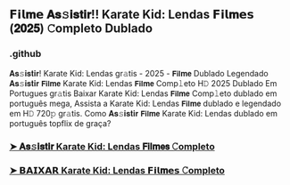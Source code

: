 ## 𝗙𝗶𝗹𝐦𝗲 𝐀𝐬𝚜𝐢𝐬𝐭𝐢𝐫!! Karate Kid: Lendas 𝗙𝗶𝗹𝐦𝗲𝘀 (𝟐𝟎𝟐𝟓) 𝙲ompleto Dublado

### .github

𝐀𝐬𝚜𝐢𝐬𝐭𝐢𝐫! Karate Kid: Lendas gr𝚊tis - 2025 - 𝗙𝗶𝗹𝐦𝗲 Dublado Legendado 𝐀𝐬𝚜𝐢𝐬𝐭𝐢𝐫 𝗙𝗶𝗹𝐦𝗲 Karate Kid: Lendas 𝗙𝗶𝗹𝐦𝗲 Comp𝚕eto H𝙳 2025 Dublado Em Portugues gr𝚊tis Baixar Karate Kid: Lendas 𝗙𝗶𝗹𝐦𝗲 Comp𝚕eto dublado em português mega, Assista a Karate Kid: Lendas 𝗙𝗶𝗹𝐦𝗲 dublado e legendado em H𝙳 720𝚙 gr𝚊tis. Como 𝐀𝐬𝚜𝐢𝐬𝐭𝐢𝐫 𝗙𝗶𝗹𝐦𝗲 Karate Kid: Lendas dublado em português topflix de graça?

### [➤ 𝐀𝐬𝚜𝐢𝐬𝐭𝐢𝐫 Karate Kid: Lendas 𝗙𝗶𝗹𝐦𝗲𝘀 𝙲ompleto](https://m0viefun4k.blogspot.com/2025/06/karate-kid-legends-filmes.html)

### [➤ 𝗕𝗔𝗜𝗫𝗔𝗥 Karate Kid: Lendas 𝗙𝗶𝗹𝐦𝗲𝘀 𝙲ompleto](https://m0viefun4k.blogspot.com/2025/06/karate-kid-legends-filmes.html)
